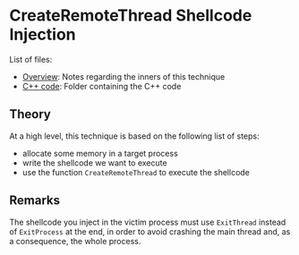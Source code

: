 # CreateRemoteThread Shellcode Injection

List of files:

- [Overview](createremotethread/README.md): Notes regarding the inners of this technique
- [C++ code](createremotethread/code/cpp): Folder containing the C++ code

## Theory

At a high level, this technique is based on the following list of steps:

- allocate some memory in a target process
- write the shellcode we want to execute
- use the function `CreateRemoteThread` to execute the shellcode

## Remarks

The shellcode you inject in the victim process must use `ExitThread` instead of `ExitProcess` at the end, in order to avoid crashing the main thread and, as a consequence, the whole process.
